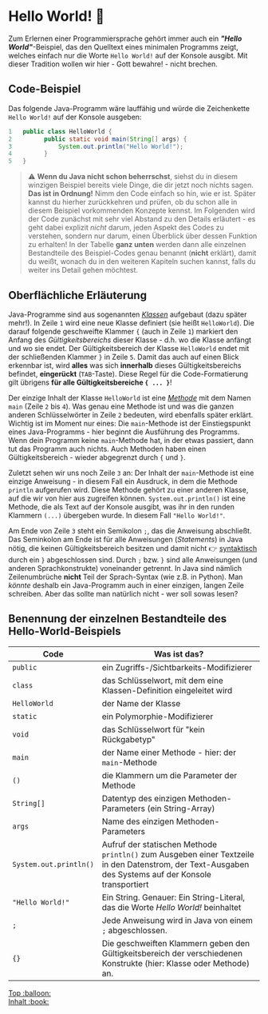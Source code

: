 
# Hello World! :rocket:<!-- omit in toc -->

Zum Erlernen einer Programmiersprache gehört immer auch ein **_"Hello World"_**-Beispiel, das den Quelltext eines minimalen Programms zeigt, welches einfach nur die Worte `Hello World!` auf der Konsole ausgibt. Mit dieser Tradition wollen wir hier - Gott bewahre! - nicht brechen.

## Code-Beispiel

Das folgende Java-Programm wäre lauffähig und würde die Zeichenkette `Hello World!` auf der Konsole ausgeben:

```java
1   public class HelloWorld {
2         public static void main(String[] args) {
3             System.out.println("Hello World!");
4         }
5   }
```

> :warning: **Wenn du Java nicht schon beherrschst**, siehst du in diesem winzigen Beispiel bereits viele Dinge, die dir jetzt noch nichts sagen. **Das ist in Ordnung!** Nimm den Code einfach so hin, wie er ist. Später kannst du hierher zurückkehren und prüfen, ob du schon alle in diesem Beispiel vorkommenden Konzepte kennst. Im Folgenden wird der Code zunächst mit sehr viel Abstand zu den Details erläutert - es geht dabei explizit _nicht_ darum, jeden Aspekt des Codes zu verstehen, sondern nur darum, einen Überblick über dessen Funktion zu erhalten! In der Tabelle **ganz unten** werden dann alle einzelnen Bestandteile des Beispiel-Codes genau benannt (**nicht** erklärt), damit du weißt, wonach du in den weiteren Kapiteln suchen kannst, falls du weiter ins Detail gehen möchtest.

## Oberflächliche Erläuterung

Java-Programme sind aus sogenannten [_Klassen_](OOP-Klassen-und-Objekte.md) aufgebaut (dazu später mehr!). In Zeile `1` wird eine neue Klasse definiert (sie heißt `HelloWorld`). Die darauf folgende geschweifte Klammer `{` (auch in Zeile `1`) markiert den Anfang des _Gültigkeitsbereichs_ dieser Klasse - d.h. wo die Klasse anfängt und wo sie endet. Der Gültigkeitsbereich der Klasse `HelloWorld` endet mit der schließenden Klammer `}` in Zeile `5`. Damit das auch auf einen Blick erkennbar ist, wird **alles** was sich **innerhalb** dieses Gültigkeitsbereichs befindet, **eingerückt** (`TAB`-Taste). Diese Regel für die Code-Formatierung gilt übrigens **für alle Gültigkeitsbereiche `{ ... }`**!

Der einzige Inhalt der Klasse `HelloWorld` ist eine [_Methode_](Methoden.md) mit dem Namen `main` (Zeile `2` bis `4`). Was genau eine Methode ist und was die ganzen anderen Schlüsselwörter in Zeile `2` bedeuten, wird ebenfalls später erklärt. Wichtig ist im Moment nur eines: Die `main`-Methode ist der Einstiegspunkt eines Java-Programms - hier beginnt die Ausführung des Programms. Wenn dein Programm keine `main`-Methode hat, in der etwas passiert, dann tut das Programm auch nichts. Auch Methoden haben einen Gültigkeitsbereich - wieder abgegrenzt durch `{` und `}`.

Zuletzt sehen wir uns noch Zeile `3` an: Der Inhalt der `main`-Methode ist eine einzige Anweisung - in diesem Fall ein Ausdruck, in dem die Methode `println` aufgerufen wird. Diese Methode gehört zu einer anderen Klasse, auf die wir von hier aus zugreifen können. `System.out.println()` ist eine Methode, die als Text auf der Konsole ausgibt, was ihr in den runden Klammern `(...)` übergeben wurde. In diesem Fall `"Hello World!"`.

Am Ende von Zeile `3` steht ein Semikolon `;`, das die Anweisung abschließt. Das Seminkolon am Ende ist für alle Anweisungen (_Statements_) in Java nötig, die keinen Gültigkeitsbereich besitzen und damit nicht :point_right: [syntaktisch](../Glossar.md#syntax) durch ein `}` abgeschlossen sind. Durch `;` bzw. `}` sind alle Anweisungen (und anderen Sprachkonstrukte) voneinander getrennt. In Java sind nämlich Zeilenumbrüche **nicht** Teil der Sprach-Syntax (wie z.B. in Python). Man _könnte_ deshalb ein Java-Programm auch in einer einzigen, langen Zeile schreiben. Aber das sollte man natürlich nicht - wer soll sowas lesen?

## Benennung der einzelnen Bestandteile des Hello-World-Beispiels

Code | Was ist das?
--- | ---
`public` | ein Zugriffs-/Sichtbarkeits-Modifizierer
`class` | das Schlüsselwort, mit dem eine Klassen-Definition eingeleitet wird
`HelloWorld` | der Name der Klasse
`static` | ein Polymorphie-Modifizierer
`void` | das Schlüsselwort für "kein Rückgabetyp"
`main` | der Name einer Methode - hier: der `main`-Methode
`()` | die Klammern um die Parameter der Methode
`String[]` | Datentyp des einzigen Methoden-Parameters (ein String-Array)
`args` | Name des einzigen Methoden-Parameters
`System.out.println()` | Aufruf der statischen Methode `println()` zum Ausgeben einer Textzeile in den Datenstrom, der Text-Ausgaben des Systems auf der Konsole transportiert
`"Hello World!"` | Ein String. Genauer: Ein String-Literal, das die Worte _Hello World!_ beinhaltet
`;` | Jede Anweisung wird in Java von einem `;` abgeschlossen.
`{}` | Die geschweiften Klammern geben den Gültigkeitsbereich der verschiedenen Konstrukte (hier: Klasse oder Methode) an.



<!-- Dieses HTML-Snippet sollte am Ende jeder Seite stehen! -->
<div class="top-link">
    <a href="#" title="Zum Anfang scrollen!">Top :balloon:</a>
    <br/>
    <a href="https://dh-cologne.github.io/java-wegweiser#inhalt-book" title="Zurück zur Übersicht!">Inhalt :book:</a>
</div>